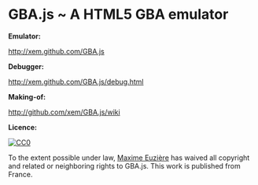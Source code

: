  GBA.js ~ A HTML5 GBA emulator
===============================


**Emulator:**

http://xem.github.com/GBA.js



**Debugger:**

http://xem.github.com/GBA.js/debug.html



**Making-of:**

http://github.com/xem/GBA.js/wiki



**Licence:**

<a href="http://creativecommons.org/publicdomain/zero/1.0/">
  <img src="http://i.creativecommons.org/p/zero/1.0/88x31.png" alt="CC0">
</a>

To the extent possible under law, <a href="http://xem.github.io">Maxime Euzière</a> has waived all copyright and related or neighboring rights to GBA.js.
This work is published from France.